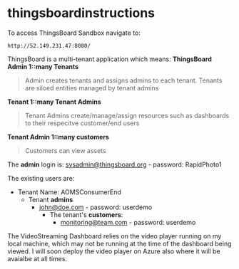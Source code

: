# thingsboardinstructions

To access ThingsBoard Sandbox navigate to:
```
http://52.149.231.47:8080/
```

ThingsBoard is a multi-tenant application which means:
  **ThingsBoard Admin 1::many Tenants**   
  > Admin creates tenants and assigns admins to each tenant. Tenants are siloed entities managed by tenant admins
  
  **Tenant 1::many Tenant Admins**  
  > Tenant Admins create/manage/assign resources such as dashboards to their respecitve customer/end users
  
  **Tenant Admin 1::many customers**  
  > Customers can view assets
  

The **admin** login is:
sysadmin@thingsboard.org - password: RapidPhoto1

The existing users are:

* Tenant Name: AOMSConsumerEnd
  - Tenant **admins** 
    - john@doe.com - password: userdemo
      - The tenant's **customers**: 
          - monitoring@team.com - password: userdemo
          
          
The VideoStreaming Dashboard relies on the video player running on my local machine, which may not be running at the time of the dashboard being viewed. I will soon deploy the video player on Azure also where it will be avaialbe at all times.
